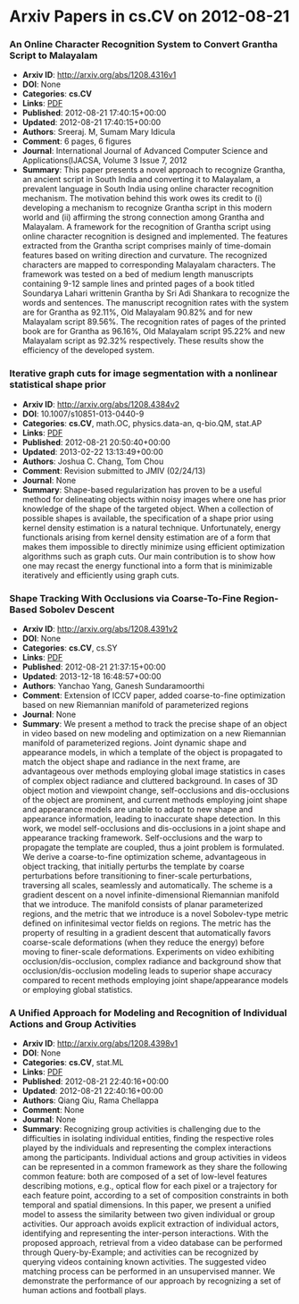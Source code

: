 # Arxiv Papers in cs.CV on 2012-08-21
### An Online Character Recognition System to Convert Grantha Script to Malayalam
- **Arxiv ID**: http://arxiv.org/abs/1208.4316v1
- **DOI**: None
- **Categories**: **cs.CV**
- **Links**: [PDF](http://arxiv.org/pdf/1208.4316v1)
- **Published**: 2012-08-21 17:40:15+00:00
- **Updated**: 2012-08-21 17:40:15+00:00
- **Authors**: Sreeraj. M, Sumam Mary Idicula
- **Comment**: 6 pages, 6 figures
- **Journal**: International Journal of Advanced Computer Science and
  Applications(IJACSA, Volume 3 Issue 7, 2012
- **Summary**: This paper presents a novel approach to recognize Grantha, an ancient script in South India and converting it to Malayalam, a prevalent language in South India using online character recognition mechanism. The motivation behind this work owes its credit to (i) developing a mechanism to recognize Grantha script in this modern world and (ii) affirming the strong connection among Grantha and Malayalam. A framework for the recognition of Grantha script using online character recognition is designed and implemented. The features extracted from the Grantha script comprises mainly of time-domain features based on writing direction and curvature. The recognized characters are mapped to corresponding Malayalam characters. The framework was tested on a bed of medium length manuscripts containing 9-12 sample lines and printed pages of a book titled Soundarya Lahari writtenin Grantha by Sri Adi Shankara to recognize the words and sentences. The manuscript recognition rates with the system are for Grantha as 92.11%, Old Malayalam 90.82% and for new Malayalam script 89.56%. The recognition rates of pages of the printed book are for Grantha as 96.16%, Old Malayalam script 95.22% and new Malayalam script as 92.32% respectively. These results show the efficiency of the developed system.



### Iterative graph cuts for image segmentation with a nonlinear statistical shape prior
- **Arxiv ID**: http://arxiv.org/abs/1208.4384v2
- **DOI**: 10.1007/s10851-013-0440-9
- **Categories**: **cs.CV**, math.OC, physics.data-an, q-bio.QM, stat.AP
- **Links**: [PDF](http://arxiv.org/pdf/1208.4384v2)
- **Published**: 2012-08-21 20:50:40+00:00
- **Updated**: 2013-02-22 13:13:49+00:00
- **Authors**: Joshua C. Chang, Tom Chou
- **Comment**: Revision submitted to JMIV (02/24/13)
- **Journal**: None
- **Summary**: Shape-based regularization has proven to be a useful method for delineating objects within noisy images where one has prior knowledge of the shape of the targeted object. When a collection of possible shapes is available, the specification of a shape prior using kernel density estimation is a natural technique. Unfortunately, energy functionals arising from kernel density estimation are of a form that makes them impossible to directly minimize using efficient optimization algorithms such as graph cuts. Our main contribution is to show how one may recast the energy functional into a form that is minimizable iteratively and efficiently using graph cuts.



### Shape Tracking With Occlusions via Coarse-To-Fine Region-Based Sobolev Descent
- **Arxiv ID**: http://arxiv.org/abs/1208.4391v2
- **DOI**: None
- **Categories**: **cs.CV**, cs.SY
- **Links**: [PDF](http://arxiv.org/pdf/1208.4391v2)
- **Published**: 2012-08-21 21:37:15+00:00
- **Updated**: 2013-12-18 16:48:57+00:00
- **Authors**: Yanchao Yang, Ganesh Sundaramoorthi
- **Comment**: Extension of ICCV paper, added coarse-to-fine optimization based on
  new Riemannian manifold of parameterized regions
- **Journal**: None
- **Summary**: We present a method to track the precise shape of an object in video based on new modeling and optimization on a new Riemannian manifold of parameterized regions.   Joint dynamic shape and appearance models, in which a template of the object is propagated to match the object shape and radiance in the next frame, are advantageous over methods employing global image statistics in cases of complex object radiance and cluttered background. In cases of 3D object motion and viewpoint change, self-occlusions and dis-occlusions of the object are prominent, and current methods employing joint shape and appearance models are unable to adapt to new shape and appearance information, leading to inaccurate shape detection. In this work, we model self-occlusions and dis-occlusions in a joint shape and appearance tracking framework.   Self-occlusions and the warp to propagate the template are coupled, thus a joint problem is formulated. We derive a coarse-to-fine optimization scheme, advantageous in object tracking, that initially perturbs the template by coarse perturbations before transitioning to finer-scale perturbations, traversing all scales, seamlessly and automatically. The scheme is a gradient descent on a novel infinite-dimensional Riemannian manifold that we introduce. The manifold consists of planar parameterized regions, and the metric that we introduce is a novel Sobolev-type metric defined on infinitesimal vector fields on regions. The metric has the property of resulting in a gradient descent that automatically favors coarse-scale deformations (when they reduce the energy) before moving to finer-scale deformations.   Experiments on video exhibiting occlusion/dis-occlusion, complex radiance and background show that occlusion/dis-occlusion modeling leads to superior shape accuracy compared to recent methods employing joint shape/appearance models or employing global statistics.



### A Unified Approach for Modeling and Recognition of Individual Actions and Group Activities
- **Arxiv ID**: http://arxiv.org/abs/1208.4398v1
- **DOI**: None
- **Categories**: **cs.CV**, stat.ML
- **Links**: [PDF](http://arxiv.org/pdf/1208.4398v1)
- **Published**: 2012-08-21 22:40:16+00:00
- **Updated**: 2012-08-21 22:40:16+00:00
- **Authors**: Qiang Qiu, Rama Chellappa
- **Comment**: None
- **Journal**: None
- **Summary**: Recognizing group activities is challenging due to the difficulties in isolating individual entities, finding the respective roles played by the individuals and representing the complex interactions among the participants. Individual actions and group activities in videos can be represented in a common framework as they share the following common feature: both are composed of a set of low-level features describing motions, e.g., optical flow for each pixel or a trajectory for each feature point, according to a set of composition constraints in both temporal and spatial dimensions. In this paper, we present a unified model to assess the similarity between two given individual or group activities. Our approach avoids explicit extraction of individual actors, identifying and representing the inter-person interactions. With the proposed approach, retrieval from a video database can be performed through Query-by-Example; and activities can be recognized by querying videos containing known activities. The suggested video matching process can be performed in an unsupervised manner. We demonstrate the performance of our approach by recognizing a set of human actions and football plays.



